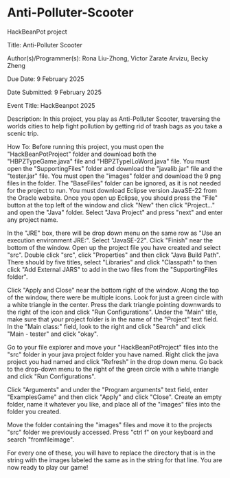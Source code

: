 # Anti-Polluter-Scooter
HackBeanPot project

Title: Anti-Polluter Scooter

Author(s)/Programmer(s): Rona Liu-Zhong, Victor Zarate Arvizu, Becky Zheng

Due Date: 9 February 2025

Date Submitted: 9 February 2025

Event Title: HackBeanpot 2025

Description: In this project, you play as Anti-Polluter Scooter, traversing the worlds cities to help fight pollution by getting rid of trash bags as you take a scenic trip.

How To: Before running this project, you must open the "HackBeanPotProject" folder and download both the "HBPZTypeGame.java" file and "HBPZTypeILoWord.java" file. You must open the "SupportingFiles" folder and download the "javalib.jar" file and the "tester.jar" file. You must open the "images" folder and download the 9 png files in the folder. The "BaseFiles" folder can be ignored, as it is not needed for the project to run. You must download Eclipse version JavaSE-22 from the Oracle website. Once you open up Eclipse, you should press the "File" button at the top left of the window and click "New" then click "Project..." and open the "Java" folder. Select "Java Project" and press "next" and enter any project name.

In the "JRE" box, there will be drop down menu on the same row as "Use an execution environment JRE:". Select "JavaSE-22". Click "Finish" near the bottom of the window. Open up the project file you have created and select "src". Double click "src", click "Properties" and then click "Java Build Path". There should by five titles, select "Libraries" and click "Classpath" to then click "Add External JARS" to add in the two files from the "SupportingFiles folder".

Click "Apply and Close" near the bottom right of the window. Along the top of the window, there were be multiple icons. Look for just a green circle with a white triangle in the center. Press the dark triangle pointing downwards to the right of the icon and click "Run Configurations". Under the "Main" title, make sure that your project folder is in the name of the "Project" text field. In the "Main class:" field, look to the right and click "Search" and click "Main - tester" and click "okay".

Go to your file explorer and move your "HackBeanPotProject" files into the "src" folder in your java project folder you have named. Right click the java project you had named and click "Refresh" in the drop down menu. Go back to the drop-down menu to the right of the green circle with a white triangle and click "Run Configurations".

Click "Arguments" and under the "Program arguments" text field, enter "ExamplesGame" and then click "Apply" and click "Close". Create an empty folder, name it whatever you like, and place all of the "images" files into the folder you created.

Move the folder containing the "images" files and move it to the projects "src" folder we previously accessed. Press "ctrl f" on your keyboard and search "fromfileimage".

For every one of these, you will have to replace the directory that is in the string with the images labeled the same as in the string for that line. You are now ready to play our game!
